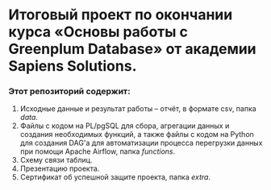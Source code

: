 # Итоговый проект по окончании курса «Основы работы с Greenplum Database» от академии Sapiens Solutions. 
### Этот репозиторий содержит:
1. Исходные данные и результат работы – отчёт, в формате csv, папка *data*.
2. Файлы с кодом на PL/pgSQL для сбора, агрегации данных и создания необходимых функций, а также файлы с кодом на Python для создания DAG'а для автоматизации процесса перегрузки данных при помощи Apache Airflow, папка *functions*.
3. Схему связи таблиц.
4. Презентацию проекта.
5. Сертификат об успешной защите проекта, папка *extra*.

